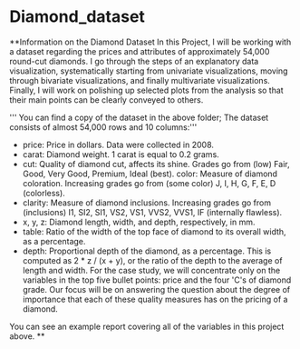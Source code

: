# Diamond_dataset
**Information on the Diamond Dataset In this Project, I will be working with a dataset regarding the prices and attributes of approximately 54,000 round-cut diamonds. I go through the steps of an explanatory data visualization, systematically starting from univariate visualizations, moving through bivariate visualizations, and finally multivariate visualizations. Finally, I will work on polishing up selected plots from the analysis so that their main points can be clearly conveyed to others. 

''' You can find a copy of the dataset in the above folder;  The dataset consists of almost 54,000 rows and 10 columns:'''

- price: Price in dollars. Data were collected in 2008. 
- carat: Diamond weight. 
1 carat is equal to 0.2 grams. 
- cut: Quality of diamond cut, affects its shine. Grades go from (low) Fair, Good, Very Good, Premium, Ideal (best). color: Measure of diamond coloration. Increasing grades go from (some color) J, I, H, G, F, E, D (colorless). 
- clarity: Measure of diamond inclusions. 
Increasing grades go from (inclusions) I1, SI2, SI1, VS2, VS1, VVS2, VVS1, IF (internally flawless). 
- x, y, z: Diamond length, width, and depth, respectively, in mm. 
- table: Ratio of the width of the top face of diamond to its overall width, as a percentage. 
- depth: Proportional depth of the diamond, as a percentage. This is computed as 2 * z / (x + y), or the ratio of the depth to the average of length and width. 
For the case study, we will concentrate only on the variables in the top five bullet points: price and the four 'C's of diamond grade. Our focus will be on answering the question about the degree of importance that each of these quality measures has on the pricing of a diamond. 

You can see an example report covering all of the variables in this project above.
**
